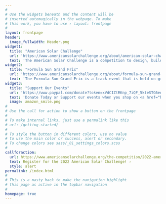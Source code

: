 ```yaml
---
#
# Use the widgets beneath and the content will be
# inserted automagically in the webpage. To make
# this work, you have to use › layout: frontpage
#
layout: frontpage
header:
  image_fullwidth: Header.png
widget1:
  title: "American Solar Challenge"
  url: 'https://www.americansolarchallenge.org/about/american-solar-challenge/'
  text: 'The American Solar Challenge is a competition to design, build, and drive solar-powered cars in a cross-country time/distance rally event. Teams compete over a 1,500-2,000 mile course between multiple cities across the country. The event has had over two decades of organized events in North America.'
widget2:
  title: "Formula Sun Grand Prix"
  url: 'https://www.americansolarchallenge.org/about/formula-sun-grand-prix/'
  text: 'The Formula Sun Grand Prix is a track event that is held on grand prix or road style closed courses. This unique style of competition truly test the limits of solar cars in handling curves, braking, and acceleration. Strategy applied during these three day events is different than what is applied on the cross-country event.'
widget3:
  title: "Support Our Events"
  url: 'https://www.paypal.com/donate?token=xVdCIZtRKnp_7iQF_5kteSTG6eqoNyW57mhHZMOWSvTc-jDskHuKvODuim7PuDrrMO3AKUkAXMwLDO9w'
  text: 'Donate Today or Support our events when you shop on <a href="https://smile.amazon.com/ch/27-1324770">Amazon Smile</a>'
  image: amazon_smile.png
#
# Use the call for action to show a button on the frontpage
#
# To make internal links, just use a permalink like this
# url: /getting-started/
#
# To style the button in different colors, use no value
# to use the main color or success, alert or secondary.
# To change colors see sass/_01_settings_colors.scss
#
callforaction:
  url: https://www.americansolarchallenge.org/the-competition/2022-american-solar-challenge/
  text: Register for the 2022 American Solar Challenge! ›
  style: alert
permalink: /index.html
#
# This is a nasty hack to make the navigation highlight
# this page as active in the topbar navigation
#
homepage: true
---
```


